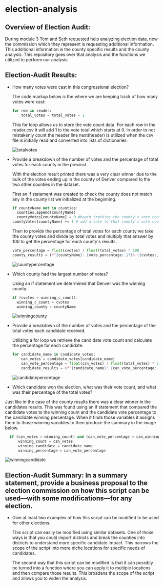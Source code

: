 # election-analysis

## Overview of Election Audit: 
During module 3 Tom and Seth requested help analyzing election data, now the commission which they represent is requesting additional information. This additional information is the county specific results and the county analysis. This repository goes over that analysis and the functions we utilized to perform our analysis.

## Election-Audit Results: 
- How many votes were cast in this congressional election?

  The code markup below is the where we are keeping track of how many votes were cast:

  ```python
  for row in reader:
      total_votes = total_votes + 1
  ```
  This for loop allows us to store the vote count data. For each row in the reader.csv it will add 1 to the vote total which starts at 0. In order to not mistakenly count the header line next(header) is utilized when the csv file is initially read and converted into lists of dictionaries. 

  ![totalvotes](https://user-images.githubusercontent.com/101137700/164793264-24c1d2a6-9770-47b5-8422-a541becad8eb.png)

- Provide a breakdown of the number of votes and the percentage of total votes for each county in the precinct.

  With the election result printed there was a very clear winner due to the bulk of the votes ending up in the county of Denver compared to the two other counties in the dataset. 

  First an if statement was created to check the county does not match any in the county list we initialized at the beginning.

  ```python
  if countyName not in counties:
    counties.append(countyName)
    countyVotes[countyName] = 0 #begin tracking the county's vote count
  countyVotes[countyName] += 1 # add a vote to that county's vote count
  ```
  Then to provide the percentage of total votes for each county we take the county votes and divide by total votes and multiply that answer by 100 to get the percentage for each county's results.

  ```python
  vote_percentage = float(cvotes) / float(total_votes) * 100
  county_results = (f"{countyName}: {vote_percentage:.1f}% ({cvotes:,})\n")
  ```
  ![countypercentage](https://user-images.githubusercontent.com/101137700/164793317-f8c97f9e-ff7f-4b50-955c-9ecb5981940b.png)

- Which county had the largest number of votes?

  Using an if statement we determined that Denver was the winning county.

  ```python
  if (cvotes > winning_c_count): 
    winning_c_count = cvotes
    winning_county = countyName
  ```
  ![winningcounty](https://user-images.githubusercontent.com/101137700/164793349-807a4064-382f-43bc-9285-3441e5e0fdd0.png)

- Provide a breakdown of the number of votes and the percentage of the total votes each candidate received.

  Utilizing a for loop we retrieve the candidate vote count and calculate the percentage for each candidate.

  ```python
  for candidate_name in candidate_votes:
      can_votes = candidate_votes[candidate_name]
      can_vote_percentage = float(can_votes) / float(total_votes) * 100
      candidate_results = (f"{candidate_name}: {can_vote_percentage:.1f}% ({can_votes:,})\n")
  ```
  ![candidatepercentage](https://user-images.githubusercontent.com/101137700/164793365-114724ac-0a0c-4249-a5de-6fa51e19f354.png)

- Which candidate won the election, what was their vote count, and what was their percentage of the total votes?

Just like in the case of the county results there was a clear winner in the candidates results. This was found using an if statement that compared the candidate votes to the winning count and the candidate vote percentage to the candidate winning percentage. When it finds those variables it assigns them to those winning variables to then produce the summary in the image below.

```python
  if (can_votes > winning_count) and (can_vote_percentage > can_winning_percentage):
      winning_count = can_votes
      winning_candidate = candidate_name
      winning_percentage = can_vote_percentage
```
  ![winningcandidate](https://user-images.githubusercontent.com/101137700/164793384-30b05c1c-d643-4692-99fd-1e6e98851075.png)

## Election-Audit Summary: In a summary statement, provide a business proposal to the election commission on how this script can be used—with some modifications—for any election. 
- Give at least two examples of how this script can be modified to be used for other elections.

  This script can easily be modified using similar datasets. One of those ways is that you could import districts and break the counties into districts to understand more specific candidate impact. This narrows the scope of the script into more niche locations for specific needs of candidates. 

  The second way that this script can be modified is that it can possibly be turned into a function where you can apply it to multiple locations and then compare those results. This broadens the scope of the script and allows you to widen the analysis.
